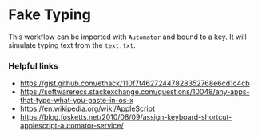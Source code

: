 # Fake Typing

This workflow can be imported with `Automator` and bound to a key.
It will simulate typing text from the `text.txt`.

### Helpful links

- https://gist.github.com/ethack/110f7f46272447828352768e6cd1c4cb
- https://softwarerecs.stackexchange.com/questions/10048/any-apps-that-type-what-you-paste-in-os-x
- https://en.wikipedia.org/wiki/AppleScript
- https://blog.fosketts.net/2010/08/09/assign-keyboard-shortcut-applescript-automator-service/
